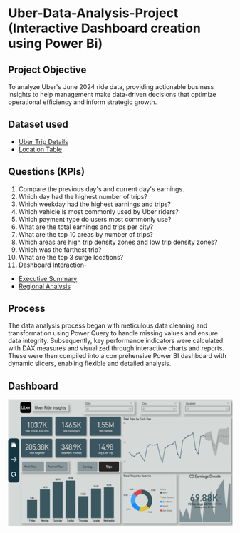 # Uber-Data-Analysis-Project (Interactive Dashboard creation using Power Bi)
## Project Objective
To analyze Uber's June 2024 ride data, providing actionable business insights to help management make data-driven decisions that optimize operational efficiency and inform strategic growth.
## Dataset used
- <a href="https://github.com/RakibRahull/Uber-Data-Analysis-Project/blob/main/Uber%20Trip%20Details.xlsx">Uber Trip Details</a>
- <a href="https://github.com/RakibRahull/Uber-Data-Analysis-Project/blob/main/Location%20Table.xlsx">Location Table</a>
## Questions (KPIs)
1. Compare the previous day's and current day's earnings.
2. Which day had the highest number of trips?
3. Which weekday had the highest earnings and trips?
4. Which vehicle is most commonly used by Uber riders?
5. Which payment type do users most commonly use?
6. What are the total earnings and trips per city?
7. What are the top 10 areas by number of trips?
8. Which areas are high trip density zones and low trip density zones?
9. Which was the farthest trip?
10. What are the top 3 surge locations?
11. Dashboard Interaction- 
- <a href="https://github.com/RakibRahull/Uber-Data-Analysis-Project/blob/main/Executive%20Summary.PNG">Executive Summary</a>
- <a href="https://github.com/RakibRahull/Uber-Data-Analysis-Project/blob/main/Regional%20Analysis.PNG">Regional Analysis</a>
## Process
The data analysis process began with meticulous data cleaning and transformation using Power Query to handle missing values and ensure data integrity. Subsequently, key performance indicators were calculated with DAX measures and visualized through interactive charts and reports. These were then compiled into a comprehensive Power BI dashboard with dynamic slicers, enabling flexible and detailed analysis.
## Dashboard
![Executive Summary](https://github.com/RakibRahull/Uber-Data-Analysis-Project/blob/main/Executive%20Summary.PNG)

